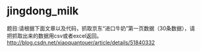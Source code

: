 # jingdong_milk
题目:请根据下面文章以及代码，抓取京东“进口牛奶”第一页数据（30条数据），请把抓取出来的数据用csv或者excel返回。  http://blog.csdn.net/xiaoquantouer/article/details/51840332
